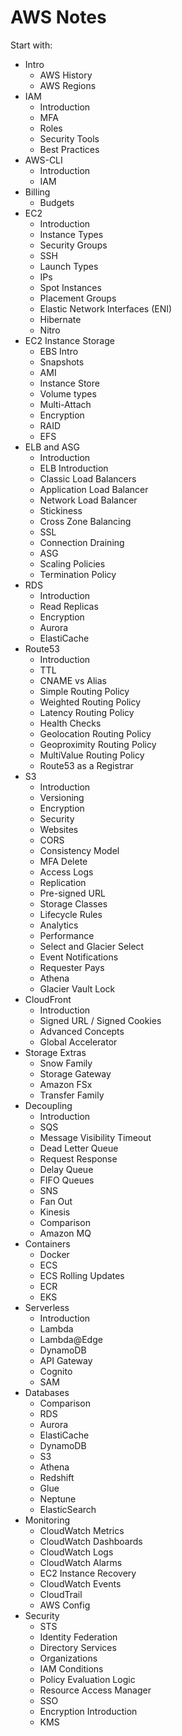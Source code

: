 # AWS Notes

Start with:

* Intro
  * AWS History
  * AWS Regions
* IAM
  * Introduction
  * MFA
  * Roles
  * Security Tools
  * Best Practices
* AWS-CLI
  * Introduction
  * IAM
* Billing
  * Budgets
* EC2
  * Introduction
  * Instance Types
  * Security Groups
  * SSH
  * Launch Types
  * IPs
  * Spot Instances
  * Placement Groups
  * Elastic Network Interfaces (ENI)
  * Hibernate
  * Nitro
* EC2 Instance Storage
  * EBS Intro
  * Snapshots
  * AMI
  * Instance Store
  * Volume types
  * Multi-Attach
  * Encryption
  * RAID
  * EFS
* ELB and ASG
  * Introduction
  * ELB Introduction
  * Classic Load Balancers
  * Application Load Balancer
  * Network Load Balancer
  * Stickiness
  * Cross Zone Balancing
  * SSL
  * Connection Draining
  * ASG
  * Scaling Policies
  * Termination Policy
* RDS
  * Introduction
  * Read Replicas
  * Encryption
  * Aurora
  * ElastiCache
* Route53
  * Introduction
  * TTL
  * CNAME vs Alias
  * Simple Routing Policy
  * Weighted Routing Policy
  * Latency Routing Policy
  * Health Checks
  * Geolocation Routing Policy
  * Geoproximity Routing Policy
  * MultiValue Routing Policy
  * Route53 as a Registrar
* S3
  * Introduction
  * Versioning
  * Encryption
  * Security
  * Websites
  * CORS
  * Consistency Model
  * MFA Delete
  * Access Logs
  * Replication
  * Pre-signed URL
  * Storage Classes
  * Lifecycle Rules
  * Analytics
  * Performance
  * Select and Glacier Select
  * Event Notifications
  * Requester Pays
  * Athena
  * Glacier Vault Lock
* CloudFront
  * Introduction
  * Signed URL / Signed Cookies
  * Advanced Concepts
  * Global Accelerator
* Storage Extras
  * Snow Family
  * Storage Gateway
  * Amazon FSx
  * Transfer Family
* Decoupling
  * Introduction
  * SQS
  * Message Visibility Timeout
  * Dead Letter Queue
  * Request Response
  * Delay Queue
  * FIFO Queues
  * SNS
  * Fan Out
  * Kinesis
  * Comparison
  * Amazon MQ
* Containers
  * Docker
  * ECS
  * ECS Rolling Updates
  * ECR
  * EKS
* Serverless
  * Introduction
  * Lambda
  * Lambda@Edge
  * DynamoDB
  * API Gateway
  * Cognito
  * SAM
* Databases
  * Comparison
  * RDS
  * Aurora
  * ElastiCache
  * DynamoDB
  * S3
  * Athena
  * Redshift
  * Glue
  * Neptune
  * ElasticSearch
* Monitoring
  * CloudWatch Metrics
  * CloudWatch Dashboards
  * CloudWatch Logs
  * CloudWatch Alarms
  * EC2 Instance Recovery
  * CloudWatch Events
  * CloudTrail
  * AWS Config
* Security
  * STS
  * Identity Federation
  * Directory Services
  * Organizations
  * IAM Conditions
  * Policy Evaluation Logic
  * Resource Access Manager
  * SSO
  * Encryption Introduction
  * KMS
  